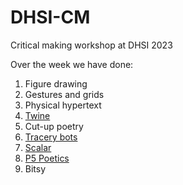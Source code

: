 # DHSI-CM
Critical making workshop at DHSI 2023

Over the week we have done:

1. Figure drawing
2. Gestures and grids
3. Physical hypertext
4. [Twine](https://alexandra-wong.github.io/DHSI-CM/DHSI-CM-Twine.html)
5. Cut-up poetry
6. [Tracery bots](https://botsin.space/@awong)
7. [Scalar](https://scalar.usc.edu/works/critical-making-5/index)
8. [P5 Poetics](https://alexandra-wong.github.io/DHSI-CM/haikuOnClick.html)
9. Bitsy
